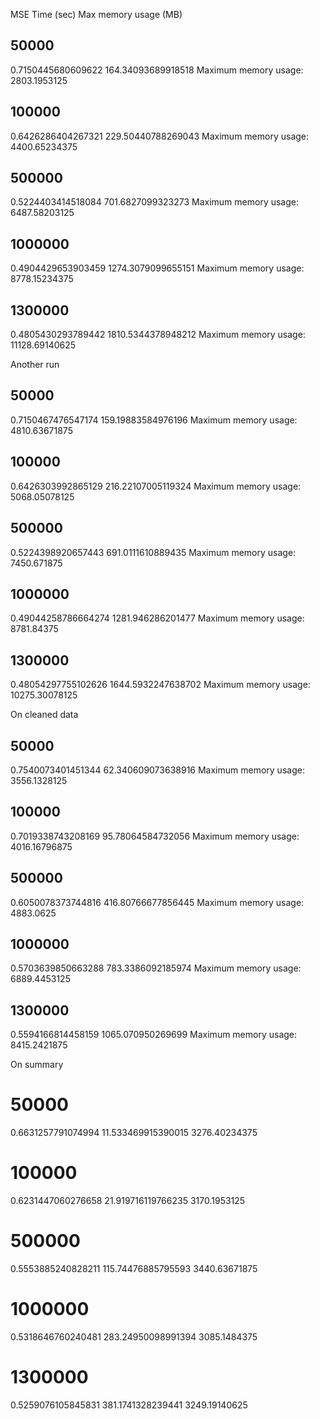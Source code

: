 MSE
Time (sec)
Max memory usage (MB)

## 50000
0.7150445680609622
164.34093689918518
Maximum memory usage: 2803.1953125

## 100000
0.6426286404267321
229.50440788269043
Maximum memory usage: 4400.65234375

## 500000
0.5224403414518084
701.6827099323273
Maximum memory usage: 6487.58203125

## 1000000
0.4904429653903459
1274.3079099655151
Maximum memory usage: 8778.15234375

## 1300000
0.4805430293789442
1810.5344378948212
Maximum memory usage: 11128.69140625


Another run

## 50000
0.7150467476547174
159.19883584976196
Maximum memory usage: 4810.63671875

## 100000
0.6426303992865129
216.22107005119324
Maximum memory usage: 5068.05078125

## 500000
0.5224398920657443
691.0111610889435
Maximum memory usage: 7450.671875

## 1000000
0.49044258786664274
1281.946286201477
Maximum memory usage: 8781.84375

## 1300000
0.48054297755102626
1644.5932247638702
Maximum memory usage: 10275.30078125


On cleaned data
## 50000
0.7540073401451344
62.340609073638916
Maximum memory usage: 3556.1328125

## 100000
0.7019338743208169
95.78064584732056
Maximum memory usage: 4016.16796875

## 500000
0.6050078373744816
416.80766677856445
Maximum memory usage: 4883.0625

## 1000000
0.5703639850663288
783.3386092185974
Maximum memory usage: 6889.4453125

## 1300000
0.5594166814458159
1065.070950269699
Maximum memory usage: 8415.2421875


On summary

# 50000
0.6631257791074994
11.533469915390015
3276.40234375

# 100000
0.6231447060276658
21.919716119766235
3170.1953125

# 500000
0.5553885240828211
115.74476885795593
3440.63671875

# 1000000
0.5318646760240481
283.24950098991394
3085.1484375

# 1300000
0.5259076105845831
381.1741328239441
3249.19140625

